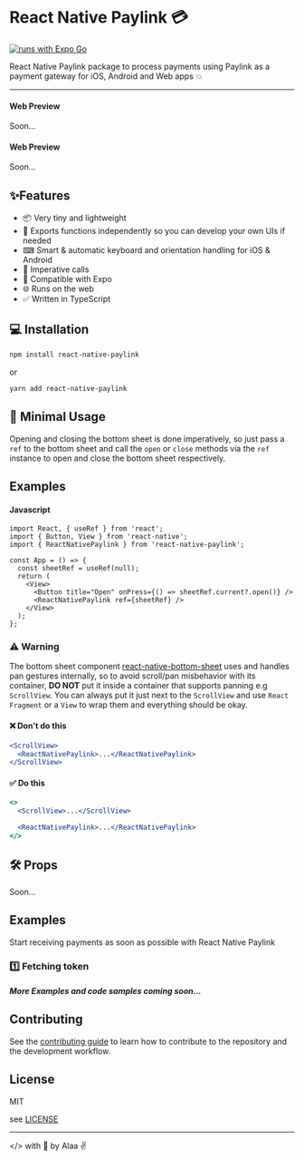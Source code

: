 # React Native Paylink 💳

[![runs with Expo Go](https://img.shields.io/badge/Runs%20with%20Expo%20Go-000.svg?style=flat-square&logo=EXPO&labelColor=f3f3f3&logoColor=000)](https://expo.dev/client)

React Native Paylink package to process payments using Paylink as a payment gateway for iOS, Android and Web apps 💥

---

#### Web Preview

Soon...

#### Web Preview

Soon...

## ✨Features

- 📦 Very tiny and lightweight
- 🧩 Exports functions independently so you can develop your own UIs if needed
- ⌨ Smart & automatic keyboard and orientation handling for iOS & Android
- 💪 Imperative calls
- 💯 Compatible with Expo
- 🌐 Runs on the web
- ✅ Written in TypeScript

## 💻 Installation

```sh
npm install react-native-paylink
```

or

```sh
yarn add react-native-paylink
```

## 📱 Minimal Usage

Opening and closing the bottom sheet is done imperatively, so just pass a `ref` to the bottom sheet and call the `open` or `close` methods via the `ref` instance to open and close the bottom sheet respectively.

## Examples

#### Javascript

```tsx
import React, { useRef } from 'react';
import { Button, View } from 'react-native';
import { ReactNativePaylink } from 'react-native-paylink';

const App = () => {
  const sheetRef = useRef(null);
  return (
    <View>
      <Button title="Open" onPress={() => sheetRef.current?.open()} />
      <ReactNativePaylink ref={sheetRef} />
    </View>
  );
};
```

### ⚠ Warning

The bottom sheet component [react-native-bottom-sheet](https://github.com/stanleyugwu/react-native-bottom-sheet) uses and handles pan gestures internally, so to avoid scroll/pan misbehavior with its container, **DO NOT** put it inside a container that supports panning e.g `ScrollView`. You can always put it just next to the `ScrollView` and use `React Fragment` or a `View` to wrap them and everything should be okay.

#### ❌ Don't do this

```jsx
<ScrollView>
  <ReactNativePaylink>...</ReactNativePaylink>
</ScrollView>
```

#### ✅ Do this

```jsx
<>
  <ScrollView>...</ScrollView>

  <ReactNativePaylink>...</ReactNativePaylink>
</>
```

## 🛠 Props

Soon...

## Examples

Start receiving payments as soon as possible with React Native Paylink

### 1️⃣ Fetching token


#### _More Examples and code samples coming soon..._

## Contributing

See the [contributing guide](CONTRIBUTING.md) to learn how to contribute to the repository and the development workflow.

## License

MIT

see [LICENSE](LICENSE.md)

---

</> with 💖 by Alaa ✌
